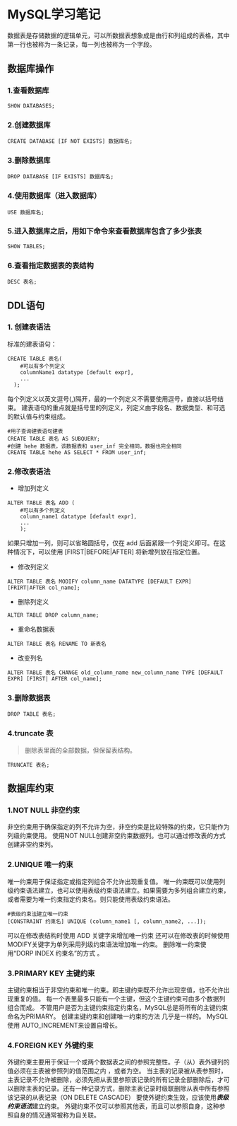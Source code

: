 # MySQL学习笔记
数据表是存储数据的逻辑单元，可以所数据表想象成是由行和列组成的表格，其中第一行也被称为一条记录，每一列也被称为一个字段。
## 数据库操作
### 1.查看数据库
```
SHOW DATABASES;
```
### 2.创建数据库
```
CREATE DATABASE [IF NOT EXISTS] 数据库名;
```
### 3.删除数据库
```
DROP DATABASE [IF EXISTS] 数据库名;
```
### 4.使用数据库（进入数据库）
```
USE 数据库名;
```
### 5.进入数据库之后，用如下命令来查看数据库包含了多少张表
```
SHOW TABLES;
```
### 6.查看指定数据表的表结构
```
DESC 表名;
```
## DDL语句
### 1. 创建表语法
标准的建表语句：
```
CREATE TABLE 表名(
    #可以有多个列定义
    columnName1 datatype [default expr],
    ...
  );
```
每个列定义以英文逗号(,)隔开，最的一个列定义不需要使用逗号，直接以括号结束。
建表语句的重点就是括号里的列定义，列定义由字段名、数据类型、和可选的默认值与约束组成。
```
#用子查询建表语句建表
CREATE TABLE 表名 AS SUBQUERY;
#创建 hehe 数据表，该数据表和 user_inf 完全相同，数据也完全相同
CREATE TABLE hehe AS SELECT * FROM user_inf;
```
### 2.修改表语法
* 增加列定义
```
ALTER TABLE 表名 ADD (
    #可以有多个列定义
    column_name1 datatype [default expr],
    ...
    );
```
如果只增加一列，则可以省略圆括号，仅在 add 后面紧跟一个列定义即可。在这种情况下，可以使用 [FIRST|BEFORE|AFTER] 将新增列放在指定位置。

* 修改列定义
 ```
 ALTER TABLE 表名 MODIFY column_name DATATYPE [DEFAULT EXPR] [FRIRT|AFTER col_name];
 ```

* 删除列定义
```
ALTER TABLE DROP column_name;
```
		
* 重命名数据表
```
ALTER TABLE 表名 RENAME TO 新表名
```
* 改变列名
```
ALTER TABLE 表名 CHANGE old_column_name new_column_name TYPE [DEFAULT EXPR] [FIRST| AFTER col_name];
```
### 3.删除数据表
```
DROP TABLE 表名;
```
### 4.truncate 表
> 删除表里面的全部数据，但保留表结构。
```
TRUNCATE 表名;
```	
## 数据库约束
### 1.NOT NULL 非空约束
非空约束用于确保指定的列不允许为空，非空约束是比较特殊的约束，它只能作为列级约束使用。
使用NOT NULL创建非空约束数据列。也可以通过修改表的方式创建非空约束列。
### 2.UNIQUE 唯一约束
唯一约束用于保证指定或指定列组合不允许出现重复值。
唯一约束既可以使用列级约束语法建立，也可以使用表级约束语法建立。如果需要为多列组合建立约束，或者需要为唯一约束指定约束名。则只能使用表级约束语法。
```
#表级约束法建立唯一约束
[CONSTRAINT 约束名] UNIQUE (column_name1 [, column_name2, ...]);
```
可以在修改表结构时使用 ADD 关键字来增加唯一约束
还可以在修改表的时候使用MODIFY关键字为单列采用列级约束语法增加唯一约束。
删除唯一约束使用“DORP INDEX 约束名”的方式 。
### 3.PRIMARY KEY 主键约束
主键约束相当于非空约束和唯一约束。即主键约束既不允许出现空值，也不允许出现重复的值。
每一个表里最多只能有一个主键，但这个主键约束可由多个数据列组合而成。
不管用户是否为主键约束指定约束名，MySQL总是将所有的主键约束命名为PRIMARY。
 创建主键约束和创建唯一约束的方法 几乎是一样的。
 MySQL使用 AUTO_INCREMENT来设置自增长。
### 4.FOREIGN KEY 外键约束
外键约束主要用于保证一个或两个数据表之间的参照完整性。子（从）表外键列的值必须在主表被参照列的值范围之内 ，或者为空。
当主表的记录被从表参照时，主表记录不允许被删除，必须先把从表里参照该记录的所有记录全部删除后，才可以删除主表的记录。还有一种记录方式，删除主表记录时级联删除从表中所有参照该记录的从表记录（ON DELETE CASCADE）
要使外键约束生效，应该使用***表级约束语法***建立约束。
外键约束不仅可以参照其他表，而且可以参照自身，这种参照自身的情况通常被称为自关联。
